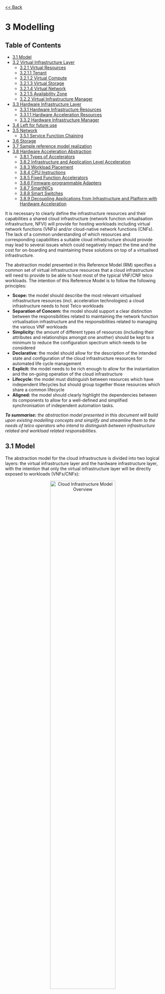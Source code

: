 [<< Back](../../ref_model)
# 3 Modelling

## Table of Contents
* [3.1 Model](#3.1)
* [3.2 Virtual Infrastructure Layer](#3.2)
  * [3.2.1 Virtual Resources](#3.2.1)
   * [3.2.1.1 Tenant](#3.2.1.1)
   * [3.2.1.2 Virtual Compute](#3.2.1.2)
   * [3.2.1.3 Virtual Storage](#3.2.1.3)
   * [3.2.1.4 Virtual Network](#3.2.1.4)
   * [3.2.1.5 Availability Zone](#3.2.1.5)
  * [3.2.2 Virtual Infrastructure Manager](#3.2.2)
* [3.3 Hardware Infrastructure Layer](#3.3)
  * [3.3.1 Hardware Infrastructure Resources](#3.3.1)
   * [3.3.1.1 Hardware Acceleration Resources](#3.3.1.1) 
  * [3.3.2 Hardware Infrastructure Manager](#3.3.2)
* [3.4 Left for future use](#3.4)
* [3.5 Network](#3.5)
  * [3.5.1 Service Function Chaining](#3.5.1)
* [3.6 Storage](#3.6)
* [3.7 Sample reference model realization](#3.7)
* [3.8 Hardware Acceleration Abstraction](#3.8)
  * [3.8.1 Types of Accelerators](#3.8.1)
  * [3.8.2 Infrastructure and Application Level Acceleration](#3.8.2)
  * [3.8.3 Workload Placement](#3.8.3)
  * [3.8.4 CPU Instructions](#3.8.4)
  * [3.8.5 Fixed Function Accelerators](#3.8.5)
  * [3.8.6 Firmware-programmable Adapters](#3.8.6)
  * [3.8.7 SmartNICs](#3.8.7)
  * [3.8.8 Smart Switches](#3.8.8)
  * [3.8.9 Decoupling Applications from Infrastructure and Platform with Hardware Acceleration](#3.8.9)

It is necessary to clearly define the infrastructure resources and their capabilities a shared cloud infrastructure (network function virtualisation infrastructure, NFVI) will provide for hosting workloads including virtual network functions (VNFs) and/or cloud-native network functions (CNFs). The lack of a common understanding of which resources and corresponding capabilities a suitable cloud infrastructure should provide may lead to several issues which could negatively impact the time and the cost for on-boarding and maintaining these solutions on top of a virtualised infrastructure.

The abstraction model presented in this Reference Model (RM) specifies a common set of virtual infrastructure resources that a cloud infrastructure will need to provide to be able to host most of the typical VNF/CNF telco workloads. The intention of this Reference Model is to follow the following principles:

- **Scope:** the model should describe the most relevant virtualised infrastructure resources (incl. acceleration technologies) a cloud infrastructure needs to host Telco workloads
- **Separation of Concern:** the model should support a clear distinction between the responsibilities related to maintaining the network function virtualisation infrastructure and the responsibilities related to managing the various VNF workloads
- **Simplicity:** the amount of different types of resources (including their attributes and relationships amongst one another) should be kept to a minimum to reduce the configuration spectrum which needs to be considered
- **Declarative**: the model should allow for the description of the intended state and configuration of the cloud infrastructure resources for automated life cycle management
- **Explicit:** the model needs to be rich enough to allow for the instantiation and the on-going operation of the cloud infrastructure
- **Lifecycle:** the model must distinguish between resources which have independent lifecycles but should group together those resources which share a common lifecycle
- **Aligned:** the model should clearly highlight the dependencies between its components to allow for a well-defined and simplified synchronisation of independent automation tasks.

_**To summarise:** the abstraction model presented in this document will build upon existing modelling concepts and simplify and streamline them to the needs of telco operators who intend to distinguish between infrastructure related and workload related responsibilities._

<a name="3.1"></a>
## 3.1 Model

The abstraction model for the cloud infrastructure is divided into two logical layers: the virtual infrastructure layer and the hardware infrastructure layer, with the intention that only the virtual infrastructure layer will be directly exposed to workloads (VNFs/CNFs):

<p align="center"><img src="../figures/ch03-model-overview.png" alt="Cloud Infrastructure Model Overview" Title="Cloud Infrastructure Model Overview" width="65%"/></p>
<p align="center"><b>Figure 3-1:</b> Cloud Infrastructure Model Overview.</p>

The functionalities of each layer are as follows:

**Virtual Infrastructure Layer**
- **Virtual infrastructure resources:** These are all the infrastructure resources (compute, storage and networks) which the cloud infrastructure provides to the workloads such as VNFs/CNFs. These virtual resources can be managed by the tenants and tenant workloads directly or indirectly via an application programming interface (API).
- **Virtual infrastructure manager:** This consists of the software components that manage the virtual resources and make those management capabilities accessible via one or more APIs. The responsibilities of this functionality include the management of logical constructs such as tenants, tenant workloads, resource catalogues, identities, access controls, security policies, etc.

**Hardware Infrastructure Layer**
- **Hardware infrastructure manager:** This is a logical block of functionality responsible for the management of the abstracted hardware resources (compute, network and storage) and as such it is shielded from the direct involvement with server host software.
- **Hardware resources:** These consist of physical hardware components such as servers, (including random access memory, local storage, network ports, and hardware acceleration devices), storage devices, network devices, and the basic input output system (BIOS).

**Worklaod Layer**
- **Workloads (VNFs/CNFs):** These consist of workloads such as virtualized and/or containerized network functions that run within a virtual machine (VM) or as a set of containers.

<a name="3.2"></a>
## 3.2 Virtual Infrastructure Layer
<a name="3.2.1"></a>
### 3.2.1 Virtual Resources

The virtual infrastructure resources provided by the Cloud Infrastructure can be grouped into four categories as shown in the diagram below:

<p align="center"><img src="../figures/ch03-model-virtual-resources.png" alt="NFVI Virtual Infrastructure Resources" Title="NFVI Virtual Infrastructure Resources" width="65%"/></p>
<p align="center"><b>Figure 3-2:</b> Virtual Infrastructure Resources provide virtual compute, storage and networks in a tenant context.</p>

- **Tenants:** represent an isolated and independently manageable elastic pool of compute, storage and network resources
- **Compute resources:** represent virtualised computes for workloads and other systems as necessary
- **Storage resources:** represent virtualised resources for persisting data
- **Network resources:** represent virtual resources providing layer 2 and layer 3 connectivity

The virtualised infrastructure resources related to these categories are listed below.

<a name="3.2.1.1"></a>
#### 3.2.1.1 Tenant

A cloud infrastructure needs to be capable of supporting multiple tenants and has to isolate sets of infrastructure resources dedicated to specific workloads (VNF/CNF) from one another. Tenants represent an independently manageable logical pool of compute, storage and network resources abstracted from physical hardware.

_**Example**: a tenant within an OpenStack environment or a Kubernetes cluster._


| Attribute  | Description                                                                                             |
|------------|---------------------------------------------------------------------------------------------------------|
| `name`     | name of the logical resource pool                                                                       |
| `type`     | type of tenant (e.g. OpenStack tenant, Kubernetes cluster, …)                                           |
| `vcpus`    | max. number of virtual CPUs                                                                             |
| `ram`      | max. size of random access memory in GB                                                                 |
| `disk`     | max. size of ephemeral disk in GB                                                                       |
| `networks` | description of external networks required for inter-domain connectivity                                 |
| `metadata` | key/value pairs for selection of the appropriate physical context (e.g. location, availability zone, …) |

<p align="center"><b>Table 3-1:</b> Attributes of a tenant</p>

<a name="3.2.1.2"></a>
#### 3.2.1.2 Virtual Compute
A virtual machine or a container/pod is used by a tenant capable of hosting the application components of workloads (VNFs). A virtual compute therefore requires a tenant context and, since it will need to communicate with other communication partners, it is assumed that the networks have been provisioned in advance.

_**Example**: a virtual compute descriptor as defined in TOSCA Simple Profile for NFV._

| Attribute      | Description                                                                   |
|----------------|-------------------------------------------------------------------------------|
| `name`         | name of the virtual host                                                      |
| `vcpus`        | number of virtual CPUs                                                        |
| `ram`          | size of random access memory in GB                                            |
| `disk`         | size of root disc in GB                                                       |
| `nics`         | sorted list of network interfaces connecting the host to the virtual networks |
| `acceleration` | key/value pairs for selection of the appropriate acceleration technology      |
| `metadata`     | key/value pairs for selection of the appropriate redundancy domain            |

<p align="center"><b>Table 3-2:</b> Attributes of compute resources</p>

<a name="3.2.1.3"></a>
#### 3.2.1.3 Virtual Storage

A workload can request different types of storage based on data longevity: persistent or ephemeral storage.
Persistent storage outlives the compute instance whereas ephemeral storage is linked to compute instance lifecycle.

There are multiple storage performance requirements such as latency, IOPS and capacity. For example, a workload may require one of its storage device to provide low latency, high IOPS and very large/huge storage capacity (terabytes of data).
Low Latency storage is for workloads which have strong constraints on the time to access the storage.
High IOPS oriented storage is for workloads requiring lots of read/write actions.
Capacity oriented storage is for workloads that need lots of volumetry without strong perfomance constraints.

Storage resources have the following attributes:

| Attribute           | Description                                                              |
|---------------------|--------------------------------------------------------------------------|
| `name`              | name of storage resources                                                |
| `data availibilty`  | persistent or ephemeral                                                  |  
| `performance`       | latency, IOPS, capacity                            |
| `enhanced features` | replication, encryption                                                  |
| `type`              | block, object or file                                                    |
| `size`              | size in GB                                                       |

<p align="center"><b>Table 3-3:</b> Attributes of storage resources</p>

<a name="3.2.1.4"></a>
#### 3.2.1.4 Virtual Network

<a name="3.2.1.5"></a>
#### 3.2.1.5 Availability Zone
An availability zone is a logical pool of physical resources (e.g. compute, block storage, and network).  These logical pools segment the physical resources of a cloud based on factors chosen by the cloud operator. The cloud operator may create availability zones based on location (rack, datacenter), or indirect failure domain dependencies like power sources.  Workloads can leverage availability zones to utilise multiple locations or avoid sharing failure domains for a workload, and thus increase its fault-tolerance.

As a logical group with operator-specified criteria, the only mandatory attribute for an Availability Zone is the name.

| Attribute | Description |
| --- | --- |
| `name` | name of the availability zone |

<p align="center"><b>Table 3-4:</b> Attributes of availability zones</p>


<a name="3.2.2"></a>
### 3.2.2 Virtual Infrastructure Manager
The virtual infrastructure manager allows to:

* setup, manage and delete tenants,
* setup, manage and delete user- and service-accounts,
* manage access privileges and
* provision, manage, monitor and delete virtual resources.

<p align="center"><img src="../figures/ch03-model-virtual-manager.png" alt="Virtual Infrastructure Manager" Title="Virtual Infrastructure Manager" width="65%"/></p>
<p align="center"><b>Figure 3-3:</b> Virtual Infrastructure Manager.</p>

 The virtual infrastructure manager needs to support the following functional aspects:

* **API/UI**: an application programming interface / user interface providing access to the virtual resource management function

* **Catalogue**: manages the collection of available templates for virtual resource the cloud infrastructure can provide

* **Inventory**: manages the information related to virtual resources of a cloud infrastructure

* **Scheduler**: receives requests via API/UI, provisions and manages virtual resources by coordinating the activities of the compute-, storage- and network resources managers

* **Monitoring**:  monitors and collects information on all events and the current state of all virtual resources

* **Additional Management Functions**: include identity management, access management, policy management (e.g. to enforce security policies), etc.

* **Compute Resources Manager**: provides a mechanism to provision virtual resources with the help of hardware compute resources

* **Storage Resources Manager**: provides a mechanism to provision virtual resources with the help of hardware storage resources

* **Network Resources Manager**: provides a mechanism to provision virtual resources with the help of hardware network resources
<a name="3.3"></a>

## 3.3 Hardware Infrastructure Layer

<a name="3.3.1"></a>
### 3.3.1 Hardware Infrastructure Resources
Compute, Storage and Network resources serve as the foundation of the cloud infrastructure. They are exposed to and used by a set of networked Host Operating Systems in a cluster that normally handles the Virtualization Layer offering Virtual Machines or Containers where the application workloads (VNFs/CNFs) runs.

<p align="center"><img src="../figures/ch03-model-hardware-resources.png" alt="Cloud Infrastructure Hardware Resources" Title="Cloud Infrastructure Hardware Resources" width="65%"/></p>
<p align="center"><b>Figure 3-5:</b> Cloud Infrastructure Hardware Resources</p>

In managed Hardware Infrastructure systems, these consumable Compute, Storage and Network resources can be provisioned through operator commands or through software APIs.  There is a need to distinguish between these consumable resources, that are treated as leased resources, from the actual physical hardware resources that are installed in the data center. For this purpose, the hardware resource layer is conceptually split into a Logical Resource Layer that surfaces the consumable resources to the software layer above, and the Physical Resource Layer that is operated and managed by the Data Center Operations team from the HW Infrastructure Management functions.

Some installations might use a cluster of managed switches or storage components controlled by a Switch Fabric controller and/or a Storage Fabric controller acting as an appliance system. These systems should be federated with the HW Infrastructure Management system over some API to facilitate exchange of configuration intent, status and telemetry information allowing the HW Infrastructure Management and Management stack to automate Cloud Infrastructure operations. These appliance systems normally also have their own Equipment Management APIs and procedures for the hardware installation and maintenance staff.

An example could be a  Cloud Infrastructure stack federated with a commercial Switch Fabric where the Cloud Infrastructure shall be able to "send" networking configuration intent to the Switch Fabric and the Switch Fabric shall be able to "send" status and telemetry information to the Cloud Infrastructure e.g. Port/Link Status and packet counters of many sorts. The word "send" is a very lose definition of getting a message across to the other side, and could be implemented in many different ways.
This allows HW Infrastructure Management and Cloud Infrastructure management stack to have network automation that includes the switches that are controlled by the federated Switch Fabric. This would be a rather normal case for Operators  that have a separate Networking Department that owns and runs the Switch Fabric separately from the Data Center.

<a name="3.3.1.1"></a>
#### 3.3.1.1 Hardware Acceleration Resources

For a given software network function and software infrastructure, Hardware Acceleration resources can be used to achieve requirements or improve cost/performance. Following table gives reasons and examples for using Hardware Acceleration.

| Reason for using Hardware Acceleration | Example | Comment |
|---|---|---|
| Achieve technical requirements | Strict latency or timing accuracy | Must be done by optimizing compute node; cannot be solved by adding more compute nodes |
| Achieve technical requirements | Fit within power or space envelope | Done by optimizing cluster of compute nodes |
| Improve cost/performance | Better cost and less power/cooling by improving performance per node | Used when functionality can be achieved through usage of accelerator or by adding more compute nodes |

<p align="center"><b>Table 3-5:</b> Reasons and examples for using Hardware Acceleration</p>

Hardware Accelerators can be used to offload software execution for purpose of accelerating tasks to achieve faster performance, or offloading the tasks to another execution entity to get more predictable execution times, efficient handling of the tasks or separation of authority regarding who can control the tasks execution.

More details about Hardware Acceleration are in [Section 3.8 Hardware Acceleration Abstraction](chapter03.md#3.8).

<a name="3.3.2"></a>
### 3.3.2 Hardware Infrastructure Manager
The HW Infrastructure Manager shall at least support equipment management for all managed physical hardware resources of the Cloud Infrastructure. For better understanding of some of the hardware resources concepts see chapter 3.4.

In most deployments the HW Infrastructure Manager should also be the HW Infrastructure Layer provisioning manager of the Compute, Storage and Network resources that can be used by the Virtualization Infrastructure Layer instances. It shall provide an API enabling vital resource recovery and control functions of the provisioned functions e.g. Reset and Power control of the Computes.

For deployments with more than one Virtualization Infrastructure Layer instance that will be using a common pool of hardware resources there is a need for a HW Infrastructure Layer provisioning manager of the Compute, Storage and Network resources to handle the resource assignment and arbitration.

The resource allocation could be a simple book-keeping of which Virtualization Infrastructure Layer instance that have been allocated a physical hardware resource or a more advanced resource Composition function that assemble the consumed Compute, Storage and Network resources on demand from the pools of physical hardware resources.

<p align="center"><img src="../figures/ch03-model-hardware-manager.png" alt="Hardware Infrastructure Manager" Title="Hardware Infrastructure Manager" width="65%"/></p>
<p align="center"><b>Figure 3-4:</b> Hardware Infrastructure Manager.</p>

The hardware infrastructure manager allows to:
* provision, manage, monitor and delete hardware resources 
* manage physical hardware resource discovery, monitoring and topology
* manage hardware infrastructure telemetry and log collection services

The hardware infrastructure manager needs to support the following functional aspects:

* **API/UI**: an application programming interface / user interface providing access to the hardware resource management functions

* **API/UI**: an application programming interface / user interface providing access to the hardware resource management functions
* **Discovery**: discover physical hardware resources and collect relevant information about them 
* **Topology**: discover and monitor physical interconnection (e.g. cables) in between the physical hardware resources
* **Equipment**:  manages the physical hardware resources in terms of configuration, firmware status, health/fault status and autonomous environmental control functions such as fan and power conversion regulations
* **Resource Allocation and Composition**: creates, modifies and delete logical Compute, Network and Storage Resources through Composition of allocated physical hardware resources
* **Underlay Network Resources Manager**: provides a mechanism to provision hardware resources and provide separation in between multiple Virtualization Infrastructure instances for the use of the underlay network (e.g. switch fabric, switches, SmartNICs)
* **Monitoring**: monitors and collects information on events, current state and telemetry data of physical hardware resources, Equipment autonomous control functions as well as Switch and Storage Fabric systems
* **Additional Management Functions**: include software and configuration life cycle management, identity management, access management, policy management (e.g. to enforce security policies), etc.

<a name="3.4"></a>
## 3.4 Left for future use
This section is left blank for future use

<a name="3.5"></a>
## 3.5 Network
Networking, alongside Compute and Storage, is an integral part of the Cloud Infrastructure (Network Function Virtualisation Infrastructure). The general function of networking in this context is to provide the connectivity between various virtual and physical resources required for the delivery of a network service. Such connectivity may manifest itself as a virtualised network between VMs and/or containers (e.g. overlay networks managed by SDN controllers, and/or programmable network fabrics) or as an integration into the infrastructure hardware level for offloading some of the network service functionality.

Normalization of the integration reference points between different layers of the Cloud Infrastructure architecture is one of the main concerns. In the networking context the primary focus is directed on the packet flow and control flow interfaces between the virtual resources (referred to as Software (SW) Virtualisation Layer) and physical resources (referred to as Hardware (HW) Infrastructure Layer), as well as on related integration into the various MANO reference points (hardware/network infrastructure management, orchestration). The identification of these two different layers (SW Virtualisation Layer and HW Infrastructure Layer) remains in alignment with the separation of resources into virtual and physical resources, generally used in this document, see e.g. Figure 3-1. The importance of understanding the separation of concerns between SW Virtualisation Layer and HW Infrastructure Layer is important because without it, the cardinality of having multiple CaaS and IaaS instances executing on their own private virtual resources from the single shared HW Infrastructure Layer cannot be expressed into separate administrative domains.

Principles that should be followed during the development and definition of the networking scope for the Reference Model, Reference Architectures, Reference Implementations and Reference Conformance test suites:

* Abstraction: A standardized network abstraction layer between the Virtualisation Layers and the Network Physical Resources Layer that hides (or abstracts) the details of the Network Physical resources from the Virtualisation Layers.

> **Note:**  In deployment phases this principle may be applied in many different ways e.g. depending on target use case requirements, workload characteristics, different algorithm implementations of pipeline stages and available platforms. The network abstraction layer supports, for example, physical resources with or without programmable hardware acceleration, or programmable network switches

* Agnosticism: Define Network Fabric concepts and models that can carry any type of traffic in terms of:
  * Control, User and Management traffic types
  * Acceleration technologies that can support multiple types of infrastructure deployments and network function workloads

* Automation: Enable end-to-end automation, from Physical Fabric installation and provisioning to automation of workloads (VNF/CNF) onboarding.

* Openness: All networking is based on open source or standardized APIs (North Bound Interfaces (NBI) and South Bound Interfaces (SBI)) and should enable integration of open source networking components such as SDN controllers.

* Programmability: Network model enables a programmable forwarding plane controlled from a separately deployed control plane.

* Scalability: Network model enables scalability to handle all traffic traverse North-South and East-West enabling small up to large deployments in a non-blocking manner.

* Workload agnostic: Network model is capable of providing connectivity to any type of workloads, including VNF, CNF and BareMetal workloads.

* Carrier Grade: Network model is capable of supporting deployments of the carrier grade workloads.

* Future proof: Network model is extendible to support known and emerging technology trends including SmartNICs, FPGAs and Programmable Switches, integrated for multi-clouds, and Edge related technologies.

<a name="3.5.1"></a>
### 3.5.1 Service Function Chaining
Over the past few years there has been a significant move towards decomposing network functions into smaller sub-functions that can be independently scaled and potentially reused across multiple network functions. A service chain allows composition of network functions by passing selected packets through multiple smaller services.

In order to support this capability in a sustainable manner, there is a need to have the capability to model service chains as a high level abstraction. This is essential to ensure that the underlying connection setup, and (re-)direction of traffic flows can be performed in an automated manner. At a very high level a service chain can be considered a directed acyclic graph with the composing network functions being the vertices. Building on top of this, a service chain can be modelled by defining two parameters:

* An acyclic graph defining the service functions that need to be traversed for the service chain. This allows for multiple paths for a packet to traverse the service chain.
* A set of packet/flow classifiers that determine what packets will enter and exit a given service chain

These capabilities need to be provided for both virtualised and containerised (cloud-native) network functions as there will be a need to support both of them for the foreseeable future. Since virtualised network functions have existed for a while there is existing, albeit partial, support for service chaining in virtualised environments in orchestration platforms like OpenStack. Container orchestration platforms such as Kubernetes don't support service chaining and may require development of new primitives in order to support advanced networking functions.

It is expected that reference architectures will provide a service chain workflow manager that would accept the service function acyclic graph and be able to identify/create the necessary service functions and the networking between them in order to instantiate such a chain.

There is also a need to provide specialised tools to aid troubleshooting of individual services and the communication between them in order to investigate issues in the performance of composed network functions. Minimally, there is a need to provide packet level and byte level counters and statistics as the packets pass through the service chain in order to ascertain any issues with forwarding and performance. Additionally, there is a need for mechanisms to trace the paths of selected subsets of traffic as they flow through the service chain.

<a name="3.5.1.1"></a>
#### 3.5.1.1 Service Function Chaining Model Introduction 
Service Function Chaining (SFC) can be visualized as a layered structure where the Service Function plane (SFC data plane, consists of service function forwarder, classifier, service function, service function proxy) resides over a Service Function overlay network. 
SFC utilizes a service-specific overlay that creates the service topology.  The service overlay provides service function connectivity built "on top" of the existing network topology. It leverages various overlay network technologies (e.g., Virtual eXtensible Local Area Network (VXLAN)) for interconnecting SFC data-plane elements and allows establishing Service Function Paths (SFPs).

In a typical overlay network, packets are routed based on networking principles and use a suitable path for the packet to be routed from a source to its destination. 

However, in a service-specific overlay network, packets are routed based on policies. This requires specific support at network level such as  at CNI in CNF environment to provide such specific routing mechanism.


<a name="3.6"></a>
## 3.6 Storage
The general function of storage subsystem is to provide the needed data store to various virtual and physical resources required for the delivery of a network service. In cloud infrastructure such storage may manifest itself in various ways like storage endpoints being exposed over network from software defined storage dedicated clusters or hyperconverged nodes (combining storage and other functions like compute or networking).
Storage also follows the alignment of separated virtual and physical resources of SW Virtualization Layer and HW infrastructure. Reasons for such alignment are described more in Section 3.5. The following principles apply to Storage scope for the Reference Model, Reference Architectures, Reference Implementations and Reference Conformance test suites:
* Abstraction: A standardized storage abstraction layer between the Virtualisation Layers and the Storage Physical Resources Layer that hides (or abstracts) the details of the Storage Physical resources from the Virtualisation Layers.
* Agnosticism: Define Storage subsystem concepts and models that can provide various storage types and performance requirements (more in Virtual Resources [3.2.3 Storage](#3.2.3)).
* Automation: Enable end-to-end automation, from Physical Storage installation and provisioning to automation of workloads (VNF/CNF) onboarding.
* Openness: All storage is based on open source or standardized APIs (North Bound Interfaces (NBI) and South Bound Interfaces (SBI)) and should enable integration of storage components such as Software Defined Storage controllers.
* Scalability: Storage model enables scalability to enable small up to large deployments.
* Workload agnostic: Storage model can provide storage functionality to any type of workloads, including VNF, CNF and BareMetal workloads.
* Future proof: Storage model is extendible to support known and emerging technology trends covering spectrum of memory-storage technologies including Software Defined Storage with mix of SATA- and NVMe-based SSDs, DRAM and Persistent Memory, integrated for multi-clouds, and Edge related technologies.

<a name="3.7"></a>
## 3.7 Sample reference model realization

The following diagram presents an example of the realization of the reference model, where a virtual infrastructure layer contains three coexisting but different types of implementation: a typical IaaS using VMs and a hypervisor for virtualisation, a CaaS on VM/hypervisor, and a CaaS on bare metal. This diagram is presented for illustration purposes only and it does not preclude validity of many other different combinations of implementation types. Note that the model enables several potentially different controllers orchestrating different type of resources (virtual and/or hardware). Management clients can manage virtual resources via Virtual Infrastructure Manager (Container Infrastructure Service Manager for CaaS, or Virtual Infrastructure Manager for IaaS), or alternatively hardware infrastructure resources via hardware infrastructure manager.  The latter situation may occur for instance when an orchestrator (an example of a management client) is involved in provisioning the physical network resources with the assistance of the controllers. Also, this realization example would enable implementation of a programmable fabric.

<p align="center"><img src="../figures/ch03-model-realization-diagram-2.png" alt="Reference model realization example" Title="Reference model realization example" width="65%"/></p>
<p align="center"><b>Figure 3-6:</b> Reference model realization example</p>

The terms Container Infrastructure Service Instance and Container Infrastructure Service Manager should be understood as defined in ETSI GR NFV-IFA 029 V3.3.1 [4]. More detailed deployment examples can be found in [Section 4.3](https://github.com/cntt-n/CNTT/blob/master/doc/ref_model/chapters/chapter04.md#43-networking) of this Reference Model document.

<a name="3.8"></a>
## 3.8 Hardware Acceleration Abstraction

<a name="3.8.1"></a>
### 3.8.1 Types of Accelerators

Accelerator technologies can be categorized depending on where they are realized in the hardware product and how they get activated, life cycle managed and supported in running infrastructure.

| Acceleration technology/hardware | Example implementation | Activation/LCM/support | Usage by application tenant |
|---|---|---|---|
| CPU instructions | Within CPU cores | None for hardware | Application to load software library that recognizes and uses CPU instructions |
| Fixed function accelerator | Crypto, vRAN-specific adapter | Rare updates | Application to load software library/driver that recognizes and uses the accelerator |
| Firmware-programmable adapter | Network/storage adapter with programmable part of firmware image | Rare updates | Application normally not modified or aware |
| SmartNIC | Programmable accelerator for vSwitch/vRouter, NF and/or Hardware Infrastructure | Programmable by Infrastructure operator(s) and/or application tenant(s) | 3 types/operational modes: 1. Non-programmable normally with unaware applications; 2. Once programmable to activate; 3 Reprogrammable |
| SmartSwitch-based | Programmable Switch Fabric or TOR switch | Programmable by Infrastructure operator(s) and/or application tenant(s) | 3 operational modes: 1. Non-programmable normally with unaware applications; 2. Once programmable to activate; 3. Reprogrammable |

<p align="center"><b>Table 3-6:</b> Hardware acceleration categories, implementation, activation/LCM/support and usage</p>

<p align="center"><img src="../figures/ch03-examples-of-server-and-smartswitch-based-nodes.png" alt="Examples of server- and SmartSwitch-based nodes (for illustration only)" Title="Examples of server- and SmartSwitch-based nodes (for illustration only)" width="65%"/></p>
<p align="center"><b>Figure 3-7:</b> Examples of server- and SmartSwitch-based nodes (for illustration only)</p>

<a name="3.8.2"></a>
### 3.8.2 Infrastructure and Application Level Acceleration

Figure 3-8 gives examples for Hardware Accelerators in [Sample reference model realization](#3.7) diagram.

<p align="center"><img src="../figures/ch03-hardware-acceleration-in-rm-realization-diagram.png" alt="Hardware Acceleration in RM Realization Diagram" Title="Hardware Acceleration in RM Realization Diagram" width="65%"/></p>
<p align="center"><b>Figure 3-8:</b> Hardware Acceleration in RM Realization Diagram</p>

Hardware Accelerators are part of the Hardware Infrastructure Layer. Those that need to be activated/programmed will expose management interfaces and have Accelerator Management software managing them in-band (from host OS) or out of band (OOB, over some network to the adapter without going through host OS). For more flexibility in management, such Accelerator Management can be carried over appropriate service with authentication mechanism before being exposed to Cloud Infrastructure operator and/or Application tenant.

Application uses software library supporting hardware acceleration and running on generic CPU instructions. Mapping workload to acceleration hardware is done with Cyborg in OpenStack or Device Plugin framework in Kubernetes. Hardware accelerator supports both in-band and/or out of band management, with service exposing it to Cloud Infrastructure operator or Application tenant roles.

Hardware Accelerators can be used as:
- Virtualization Infrastructure layer acceleration: Example can be vSwitch, which can be leveraged agnostically by VNFs if standard host interfaces (like VirtIO) are used.
- Application layer acceleration: Example of software library/framework (like DPDK) in VM providing Application level acceleration with (where available) hardware-abstracted APIs to access platform Hardware Acceleration and providing software equivalent libraries when hardware assist not available.
- Hardware Infrastructure layer offload: Example can be an OOB managed underlay network separation providing network separation secured from host OS reach on any provisioned transport switch infrastructure.

Two levels of consumption are for underlay separation or overlay acceleration. Underlay Separation ensures that multiple different Virtualization Infrastructure instances are kept in separate underlay network access domains. Overlay Acceleration offloads Virtualization Infrastructure instance vSwitch/vRouter or virtual termination endpoints (for applications that bypass the Virtualization layer).

Preferably, Application or Infrastructure acceleration can take benefit from underlying hardware acceleration and still be decoupled from it by using open multi-vendor API for Hardware Acceleration devices like for example:
- For Linux IO virtualization: VirtIO
- For Network Functions using DPDK libraries: Crypto Device, EthDev, Event Device and Base Band Device
- For O-RAN Network functions: O-RAN Acceleration Abstraction Layer Interface.

<a name="3.8.3"></a>
### 3.8.3 Workload Placement

Workload placement can be done by a combination of filters/selectors to find appropriate compute resources, subsystems to manage assignment of scheduled workloads to Hardware Accelerator, and intelligence in the workload to detect the presence of Hardware Accelerators.

For initial limited cloud deployments of network functions on private clouds it is possible to have a workload placement orchestrator that handles optimizations of selected virtualisation clusters and available hardware resources. This will however soon become too complex with the increasing number of acceleration devices, hardware composability and hybrid multi-cloud deployments.

Growing lists of individual optimizations including hardware acceleration during scheduling makes it more complex to map workloads to lists of individual optimizations, so such optimizations get grouped together into higher level categories. An example is having category for real-time and dataplane-optimized category instead of specifying individual optimizations required to reach it.

With further growth in size of clusters and the variety of hardware acceleration, in a hybrid or multi-cloud deployment, it will be necessary to enable separate optimization levels for the workload placement and each Cloud Infrastructure provider. The workload placement orchestrator will operate on one or several Cloud Infrastructures resources to satisfy the workloads according to Service Level Agreements (SLA) that do not specify all implementation and resource details. Each Cloud Infrastructure provider will make internal Infrastructure optimisations towards their own internal optimisation targets whilst fulfilling the SLAs.

<a name="3.8.4"></a>
### 3.8.4 CPU Instructions

The CPU architecture often includes instructions and execution blocks for most common compute-heavy algorithms like block cypher (example AES-NI), Random Number Generator or vector instructions. These functions are normally consumed in infrastructure software or applications by using enabled software libraries that run faster when custom CPU instructions for the execution of such functions are available in hardware and slower when these specific instructions are not available in hardware as only the general CPU instructions are used. Custom CPU instructions don’t need to be activated or life-cycle-managed. When scheduling workloads, compute nodes with such custom CPU instructions can be found by applications or an orchestrator using OpenStack Nova filters or Kubernetes Node Feature Discovery labels, or directly from the Hardware Management layer.

<a name="3.8.5"></a>
### 3.8.5 Fixed Function Accelerators

Fixed function accelerators can come as adapters with in-line (typically PCIe adapter with Ethernet ports or storage drives) or look-aside (typically PCIe adapters without any external ports) functionality, additional chip on motherboard, included into server chipsets or packaged/embedded into main CPU. They can accelerate cryptographic functions, highly parallelized or other specific algorithms. Initial activation and rare life cycle management events (like updating firmware image) can typically be done from the Host OS (e.g. the OS driver or a Library), the Hardware Infrastructure Manager (from a library) or the NF (mostly through a library).

Beyond finding such compute nodes during scheduling workloads, those workloads also need to be mapped to the accelerator, both of which in Kubernetes can be done with Device Plugin framework. Once mapped to the application, the application can use enabled software libraries and/or device drivers that will use hardware acceleration. If hardware acceleration is used to improve cost/performance, then application can also run on generic compute node without hardware accelerator when application will use the same software library to run on generic CPU instructions.

<a name="3.8.6"></a>
### 3.8.6 Firmware-programmable Adapters

Firmware-programmable network adapters with programmable pipeline are types of network adapters where usual Ethernet controller functionality (accelerates common network overlays, checksums or protocol termination) can be extended with partially programmable modules so that additional protocols can be recognized, parsed and put into specific queues, which helps increase performance and reduce load on main CPU.

Firmware-programmable storage adapters can offload some of the storage functionality and include storage drive emulation to enable partial drive assignments up to the accessing host OS. These adapters can over time include more supported storage offload functions or support more drive emulation functions.

Before being used, such adapters have to be activated by loading programmable module that typically accelerates the Virtualization Infrastructure, so it is not often reprogrammed. Doing this in multivendor environments can lead to complexities because the adapter hardware is typically specified, installed and supported by server vendor while the programmable image on the adapter is managed by SDN, Storage Controller or Software Infrastructure vendor.

<a name="3.8.7"></a>
### 3.8.7 SmartNICs

Programmable SmartNIC accelerators can come as programmable in-line adapters (typically PCIe adapter with Ethernet ports), or network connected pooled accelerators like farms of GPU or FPGA where the normal CPU PCIe connection is extended with an Ethernet hop.

There are two main types of Smart NICs that can accelerate network functions in-line between CPU and Ethernet ports of servers. The simpler types have a configurable or programmable packet pipeline that can implement offload for the infrastructure virtual switching or part of an application functions data plane. The more advanced type, often called Data Processing Unit (DPU), have a programmable pipeline and some strong CPU cores that simultaneously can implement underlay networking separation and trusted forwarding functions, infrastructure virtual switching data and control plane as well as part of an application functions control plane.

<p align="center"><img src="../figures/ch03-example-smartnic-deployment-model.png" alt="Example SmartNIC Deployment Model That Accelerates Two Workloads and Has OOB Management" Title="Example SmartNIC Deployment Model That Accelerates Two Workloads and Has OOB Management" width="65%"/></p>
<p align="center"><b>Figure 3-9:</b> Example SmartNIC Deployment Model That Accelerates Two Workloads and Has OOB Management</p>

#### Simple SmartNIC

The preferred usage of a simple SmartNIC is for the Virtualization Infrastructure usage that typically implements the data (forwarding) plane of the virtual switch or router. These deployments can offer a standardized higher-level abstract interface towards the application tenants such as VirtIO that supports good portability and is by that the preferred usage method.

Simple SmartNICs direct usage by the application tenant (VNF or CNF), where it acts as a dedicated accelerator appliance, require the application tenant to manage loading and the function that is loaded in the SmartNIC as well as any interface to the offloaded network functions. Such deployment is similar to the NIC PCI Pass-Through in that it bypasses the Virtualization Infrastructure layer’s virtual switching, which require all network encapsulation, mapping and separation to be done by the underlay network, often by manual provisioning and therefore is not a preferred usage method.

#### DPU

The DPU can accelerate software infrastructure functions (vSwitch/vRouter) from the main CPU and simultaneously offer networking services e.g. load balancers, firewalls and application tenant offload functions. Through Out of band management it can also ensure underlay separation and map a selected part of the underlay network to the specific Virtualization Infrastructure instance that the server it is mounted on requires allowing them to be used on any statically provisioned underlay network.

The forwarding path (data plane) needs to be installed and controlled by the Hardware Infrastructure Manager through an isolated Out of band management channel into the DPU control and operating system completely out of reach for the main CPU Host SW. All content in the forwarding path must come from Hardware Infrastructure operator trusted code since any fault or malicious content can seriously disturb the whole network for all connected devices.

The trusted forwarding functions must be handled through a Hardware Infrastructure Management repository and have APIs for their respective control functions. These APIs must have an ability to handle some version differences since the forwarding and control planes life cycle management will not be atomic. The offload functions that should be offered as services must have published and preferably standardized open APIs, but the application specific forwarding functions do not have to be open APIs since they will only communicate with the application tenant provided control functions. [P4](https://p4.org/) and [OpenConfig](https://openconfig.net/) are examples of suitable languages and models, with different levels of flexibility, usable for these forwarding and control functions.

The separated management channel could either come in through the BMC, a direct management port on the DPU or through a management VPN on the switch ports. This enable the Hardware Infrastructure Management to automate its networking through the DPU without any need to dynamically manage the switch fabric, thereby enabling a free choice of switch fabric vendor. These deployments allow the switch fabric to be statically provisioned by the operators networking operation unit, as it is often required.

The DPU can offload control and data plane of the virtual switching to the DPU as well as trusted hardware offload for virtualized Packet Core and Radio data plane networking and transport related functionality in a power efficient way. It can also offload relevant application tenant control functions if the DPU offers an Execution Environment for VMs or containers and there is space and performance headroom. In such cases the DPU must also setup a communication channel into respective application tenant environment.


<a name="3.8.8"></a>
### 3.8.8 Smart Switches

Smart Switches can be broadly categorized into Configurable Switches and Programmable Switches.

Configurable Smart Switches run generic “smart” configurable network operating system offering full range of network functionality and are flexible enough to support most network solutions. The most common such network operating system is Linux-based [SONiC](https://azure.github.io/SONiC/) allowing hardware and software disaggregation by running on switches from multiple switch vendors with different types of vendor fixed-function ASICs. Still, SONiC today cannot implement new type of data plane functionality or patch/modify/correct an ASIC, which is the type of support offered by programmable smart switches.

Programmable Smart Switches make it possible to quickly support new or correct/modify existing protocols and network functions, allow end customers to implement network functions, and to only implement and load functionality that is needed. Such switches contain one or more programmable switch ASICs of the same or different types. The two most used programming languages are [P4](https://p4.org/) and [NPL](https://nplang.org/), and both can be used with vendor-specific toolchains to program their switch ASICs and/or FPGAs. Open Networking Foundation [Stratum](https://opennetworking.org/stratum/) is an example of network operating system that offers generic life cycle management control services for the P4 components and a management API. The control API for the individual network functions are not part of the Stratum APIs.

Based on Smart Switches, products exist for fully integrated edge and fabric solutions from vendors like Arista, Cisco or Kaloom.


<a name="3.8.9"></a>
### 3.8.9 Decoupling Applications from Infrastructure and Platform with Hardware Acceleration

[Decoupling](https://github.com/cntt-n/CNTT/blob/master/doc/common/glossary.md#cloud-platform-abstraction-related-terminology) applications from hardware accelerator is normally accomplished using drivers that, if available, are preferred with standardised interfaces across vendors and their products, or if not available then through drivers specific to the vendor hardware device. Decoupling infrastructure software from hardware accelerators is also preferred using standard interfaces. If those are not available for target hardware accelerator, coupling one or limited number of software infrastructures is less of an issue compared to coupling multiple applications.

Taking advantage of RM and RA environments with common capabilities, applications can be developed and deployed more rapidly, providing more service agility and easier operations. The extent to which this can be achieved will depend on levels of decoupling between application and infrastructure or platform underneath the application:

#### 1. Infrastructure:
- a) Application functionality or application control requires infrastructure components beyond RM profiles or infrastructure configuration changes beyond APIs specified by RA. Generally, such an application is tightly coupled with the infrastructure which results in an [Appliance deployment model](../../common/glossary.md#cloud-platform-abstraction-related-terminology).
- b) Application control using APIs specified by RA finds nodes (already configured in support of the profiles) with the required infrastructure component(s), and in that node using APIs specified by RA configures infrastructure components that make application work. Example is an application that to achieve latency requirements needs certain hardware acceleration available in RM profile and is exposed through APIs specified by RA.
- c) Application control using APIs specified by RA finds nodes (already configured in support of the profiles) with optional infrastructure component(s), and in these nodes using APIs specified by RA configures infrastructure component(s) that make application work better (like more performant) than without that infrastructure component. Example is an application that would have better cost/performance with certain acceleration adapter but can also work without it.
- d) Application control using APIs specified by RA finds general profile nodes without any specific infrastructure components.

#### 2. Platform Services:
- a) Application functionality or application control can work only with its own components instead of using defined Platform Services. Example is an application that brings its own Load Balancer.
- b) With custom integration effort, application can be made to use defined Platform Services. Example is application that with custom integration effort can use defined Load Balancer which can be accelerated with hardware acceleration in way that is fully decoupled from application (i.e. application does not have awareness of Load Balancer being hardware-accelerated).
- c) Application is designed and can be configured for running with defined Platform Services. Example is application that can be configured to use defined Load Balancer which can be accelerated with hardware acceleration.
